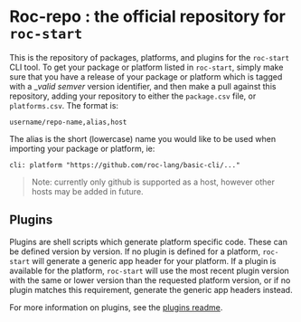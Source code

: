 # Roc-repo : the official repository for `roc-start`

This is the repository of packages, platforms, and plugins for the `roc-start` CLI tool. To get your package or platform listed in `roc-start`, simply make sure that you have a release of your package or platform which is tagged with a __valid semver_ version identifier, and then make a pull against this repository, adding your repository to either the `package.csv` file, or `platforms.csv`. The format is:

```csv
username/repo-name,alias,host
```
The alias is the short (lowercase) name you would like to be used when importing your package or platform, ie:
```
cli: platform "https://github.com/roc-lang/basic-cli/..."
```
> Note: currently only github is supported as a host, however other hosts may be added in future.

## Plugins

Plugins are shell scripts which generate platform specific code. These can be defined version by version. If no plugin is defined for a platform, `roc-start` will generate a generic app header for your platform. If a plugin is available for the platform, `roc-start` will use the most recent plugin version with the same or lower version than the requested platform version, or if no plugin matches this requirement, generate the generic app headers instead.

For more information on plugins, see the [plugins readme](plugins/README.md).

